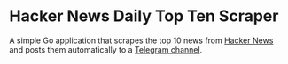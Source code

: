 # Hacker News Daily Top Ten Scraper
A simple Go application that scrapes the top 10 news from [Hacker News](https://news.ycombinator.com/news) and posts them automatically to a [Telegram channel](https://t.me/TopTenHackerNews).

